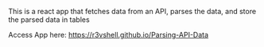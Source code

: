 This is a react app that fetches data from an API, parses the data, and store the parsed data in tables

Access App here: https://r3vshell.github.io/Parsing-API-Data
